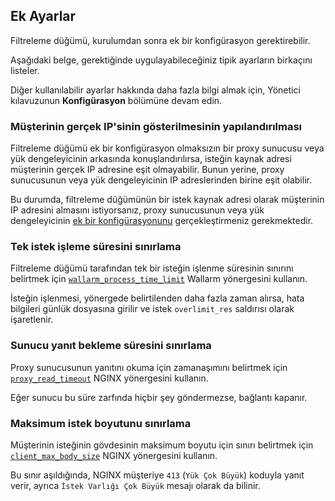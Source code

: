 ## Ek Ayarlar

Filtreleme düğümü, kurulumdan sonra ek bir konfigürasyon gerektirebilir.

Aşağıdaki belge, gerektiğinde uygulayabileceğiniz tipik ayarların birkaçını listeler.

Diğer kullanılabilir ayarlar hakkında daha fazla bilgi almak için, Yönetici kılavuzunun **Konfigürasyon** bölümüne devam edin.

### Müşterinin gerçek IP'sinin gösterilmesinin yapılandırılması

Filtreleme düğümü ek bir konfigürasyon olmaksızın bir proxy sunucusu veya yük dengeleyicinin arkasında konuşlandırılırsa, isteğin kaynak adresi müşterinin gerçek IP adresine eşit olmayabilir. Bunun yerine, proxy sunucusunun veya yük dengeleyicinin IP adreslerinden birine eşit olabilir.

Bu durumda, filtreleme düğümünün bir istek kaynak adresi olarak müşterinin IP adresini almasını istiyorsanız, proxy sunucusunun veya yük dengeleyicinin [ek bir konfigürasyonunu](using-proxy-or-balancer-en.md) gerçekleştirmeniz gerekmektedir.

### Tek istek işleme süresini sınırlama

Filtreleme düğümü tarafından tek bir isteğin işlenme süresinin sınırını belirtmek için [`wallarm_process_time_limit`](configure-parameters-en.md#wallarm_process_time_limit) Wallarm yönergesini kullanın.

İsteğin işlenmesi, yönergede belirtilenden daha fazla zaman alırsa, hata bilgileri günlük dosyasına girilir ve istek `overlimit_res` saldırısı olarak işaretlenir.

### Sunucu yanıt bekleme süresini sınırlama

Proxy sunucusunun yanıtını okuma için zamanaşımını belirtmek için [`proxy_read_timeout`](https://nginx.org/en/docs/http/ngx_http_proxy_module.html#proxy_read_timeout) NGINX yönergesini kullanın.

Eğer sunucu bu süre zarfında hiçbir şey göndermezse, bağlantı kapanır.

### Maksimum istek boyutunu sınırlama

Müşterinin isteğinin gövdesinin maksimum boyutu için sınırı belirtmek için [`client_max_body_size`](https://nginx.org/en/docs/http/ngx_http_core_module.html#client_max_body_size) NGINX yönergesini kullanın.

Bu sınır aşıldığında, NGINX müşteriye `413` (`Yük Çok Büyük`) koduyla yanıt verir, ayrıca `İstek Varlığı Çok Büyük` mesajı olarak da bilinir.